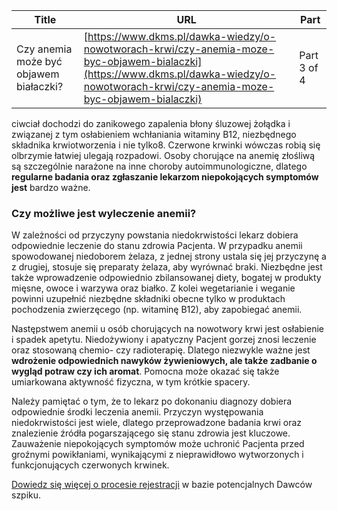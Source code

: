 | **Title**       | **URL**           | **Part**              |
|-----------------|-------------------|-----------------------|
| Czy anemia może być objawem białaczki?         | [https://www.dkms.pl/dawka-wiedzy/o-nowotworach-krwi/czy-anemia-moze-byc-objawem-bialaczki](https://www.dkms.pl/dawka-wiedzy/o-nowotworach-krwi/czy-anemia-moze-byc-objawem-bialaczki)    | Part 3 of 4          |

ciwciał dochodzi do zanikowego zapalenia błony śluzowej żołądka i związanej z tym osłabieniem wchłaniania witaminy B12, niezbędnego składnika krwiotworzenia i nie tylko8\. Czerwone krwinki wówczas robią się olbrzymie łatwiej ulegają rozpadowi. Osoby chorujące na anemię złośliwą są szczególnie narażone na inne choroby autoimmunologiczne, dlatego **regularne badania oraz zgłaszanie lekarzom niepokojących symptomów jest** bardzo ważne.


### Czy możliwe jest wyleczenie anemii?


W zależności od przyczyny powstania niedokrwistości lekarz dobiera odpowiednie leczenie do stanu zdrowia Pacjenta. W przypadku anemii spowodowanej niedoborem żelaza, z jednej strony ustala się jej przyczynę a z drugiej, stosuje się preparaty żelaza, aby wyrównać braki. Niezbędne jest także wprowadzenie odpowiednio zbilansowanej diety, bogatej w produkty mięsne, owoce i warzywa oraz białko. Z kolei wegetarianie i weganie powinni uzupełnić niezbędne składniki obecne tylko w produktach pochodzenia zwierzęcego (np. witaminę B12\), aby zapobiegać anemii.


Następstwem anemii u osób chorujących na nowotwory krwi jest osłabienie i spadek apetytu. Niedożywiony i apatyczny Pacjent gorzej znosi leczenie oraz stosowaną chemio\- czy radioterapię. Dlatego niezwykle ważne jest **wdrożenie odpowiednich nawyków żywieniowych, ale także zadbanie o wygląd potraw czy ich aromat**. Pomocna może okazać się także umiarkowana aktywność fizyczna, w tym krótkie spacery.


Należy pamiętać o tym, że to lekarz po dokonaniu diagnozy dobiera odpowiednie środki leczenia anemii. Przyczyn występowania niedokrwistości jest wiele, dlatego przeprowadzone badania krwi oraz znalezienie źródła pogarszającego się stanu zdrowia jest kluczowe. Zauważenie niepokojących symptomów może uchronić Pacjenta przed groźnymi powikłaniami, wynikającymi z nieprawidłowo wytworzonych i funkcjonujących czerwonych krwinek.


[Dowiedz się więcej o procesie rejestracji](https://www.dkms.pl/dawka-wiedzy/o-rejestracji) w bazie potencjalnych Dawców szpiku. 